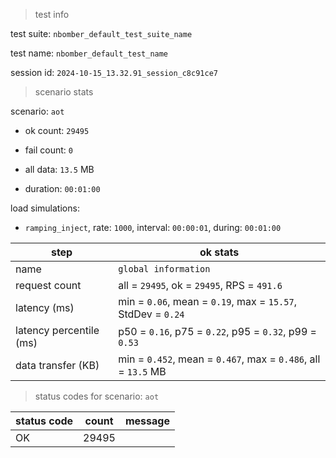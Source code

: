 > test info

test suite: `nbomber_default_test_suite_name`

test name: `nbomber_default_test_name`

session id: `2024-10-15_13.32.91_session_c8c91ce7`

> scenario stats

scenario: `aot`

  - ok count: `29495`

  - fail count: `0`

  - all data: `13.5` MB

  - duration: `00:01:00`

load simulations:

  - `ramping_inject`, rate: `1000`, interval: `00:00:01`, during: `00:01:00`

|step|ok stats|
|---|---|
|name|`global information`|
|request count|all = `29495`, ok = `29495`, RPS = `491.6`|
|latency (ms)|min = `0.06`, mean = `0.19`, max = `15.57`, StdDev = `0.24`|
|latency percentile (ms)|p50 = `0.16`, p75 = `0.22`, p95 = `0.32`, p99 = `0.53`|
|data transfer (KB)|min = `0.452`, mean = `0.467`, max = `0.486`, all = `13.5` MB|


> status codes for scenario: `aot`

|status code|count|message|
|---|---|---|
|OK|29495||


